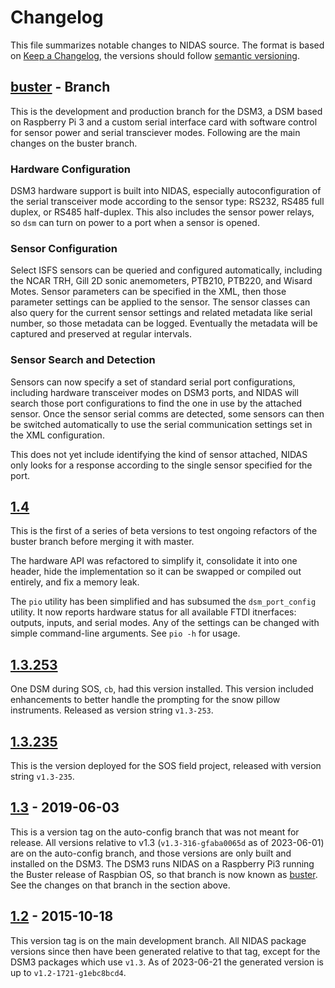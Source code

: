 # Changelog

This file summarizes notable changes to NIDAS source.  The format is based on
[Keep a Changelog], the versions should follow [semantic versioning].

## [buster] - Branch

This is the development and production branch for the DSM3, a DSM based on
Raspberry Pi 3 and a custom serial interface card with software control for
sensor power and serial transciever modes.  Following are the main changes on
the buster branch.

### Hardware Configuration

DSM3 hardware support is built into NIDAS, especially autoconfiguration of the
serial transceiver mode according to the sensor type: RS232, RS485 full
duplex, or RS485 half-duplex.  This also includes the sensor power relays, so
`dsm` can turn on power to a port when a sensor is opened.

### Sensor Configuration

Select ISFS sensors can be queried and configured automatically, including the
NCAR TRH, Gill 2D sonic anemometers, PTB210, PTB220, and Wisard Motes.  Sensor
parameters can be specified in the XML, then those parameter settings can be
applied to the sensor.  The sensor classes can also query for the current
sensor settings and related metadata like serial number, so those metadata can
be logged.  Eventually the metadata will be captured and preserved at regular
intervals.

### Sensor Search and Detection

Sensors can now specify a set of standard serial port configurations,
including hardware transceiver modes on DSM3 ports, and NIDAS will search
those port configurations to find the one in use by the attached sensor.  Once
the sensor serial comms are detected, some sensors can then be switched
automatically to use the serial communication settings set in the XML
configuration.

This does not yet include identifying the kind of sensor attached, NIDAS only
looks for a response according to the single sensor specified for the port.

## [1.4]

This is the first of a series of beta versions to test ongoing refactors of
the buster branch before merging it with master.

The hardware API was refactored to simplify it, consolidate it into one
header, hide the implementation so it can be swapped or compiled out entirely,
and fix a memory leak.

The `pio` utility has been simplified and has subsumed the `dsm_port_config`
utility.  It now reports hardware status for all available FTDI itnerfaces:
outputs, inputs, and serial modes.  Any of the settings can be changed with
simple command-line arguments.  See `pio -h` for usage.

## [1.3.253]

One DSM during SOS, `cb`, had this version installed.  This version included
enhancements to better handle the prompting for the snow pillow instruments.
Released as version string `v1.3-253`.

## [1.3.235]

This is the version deployed for the SOS field project, released with version
string `v1.3-235`.

## [1.3] - 2019-06-03

This is a version tag on the auto-config branch that was not meant for
release.  All versions relative to v1.3 (`v1.3-316-gfaba0065d` as of
2023-06-01) are on the auto-config branch, and those versions are only built
and installed on the DSM3.  The DSM3 runs NIDAS on a Raspberry Pi3 running the
Buster release of Raspbian OS, so that branch is now known as [buster].  See
the changes on that branch in the section above.

## [1.2] - 2015-10-18

This version tag is on the main development branch.  All NIDAS package
versions since then have been generated relative to that tag, except for the
DSM3 packages which use `v1.3`.  As of 2023-06-21 the generated version is up
to `v1.2-1721-g1ebc8bcd4`.

<!-- Links -->
[keep a changelog]: https://keepachangelog.com/en/1.0.0/
[semantic versioning]: https://semver.org/spec/v2.0.0.html

<!-- Versions -->
[buster]: https://github.com/ncareol/nidas/tree/buster
[1.4]: https://github.com/ncareol/nidas/compare/v1.3.253...v1.4
[1.3.253]: https://github.com/ncareol/nidas/compare/v1.3.235...v1.3.253
[1.3.235]: https://github.com/ncareol/nidas/compare/v1.3...v1.3.235
[1.3]: https://github.com/ncareol/nidas/compare/master...v1.3
[1.2]: https://github.com/ncareol/nidas/releases/tag/v1.2
